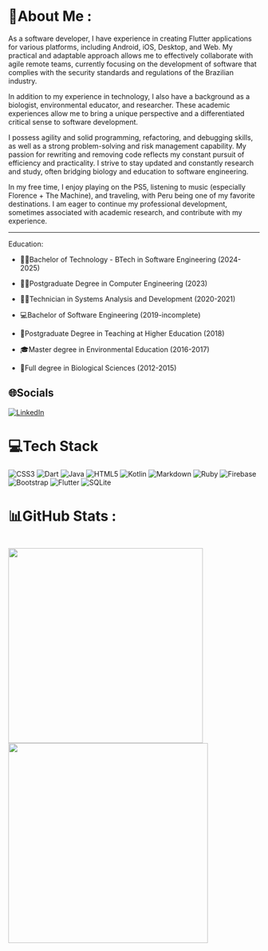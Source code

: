 # 💫About Me :

As a software developer, I have experience in creating Flutter applications for various platforms, including Android, iOS, Desktop, and Web. My practical and adaptable approach allows me to effectively collaborate with agile remote teams, currently focusing on the development of software that complies with the security standards and regulations of the Brazilian industry.

In addition to my experience in technology, I also have a background as a biologist, environmental educator, and researcher. These academic experiences allow me to bring a unique perspective and a differentiated critical sense to software development.

I possess agility and solid programming, refactoring, and debugging skills, as well as a strong problem-solving and risk management capability. My passion for rewriting and removing code reflects my constant pursuit of efficiency and practicality. I strive to stay updated and constantly research and study, often bridging biology and education to software engineering.

In my free time, I enjoy playing on the PS5, listening to music (especially Florence + The Machine), and traveling, with Peru being one of my favorite destinations. I am eager to continue my professional development, sometimes associated with academic research, and contribute with my experience.

---

Education:
* :man_technologist:Bachelor of Technology - BTech in Software Engineering (2024-2025)

* :man_technologist:Postgraduate Degree in Computer Engineering (2023)

* :man_technologist:Technician in Systems Analysis and Development (2020-2021)

* :computer:Bachelor of Software Engineering (2019-incomplete)

* :school:Postgraduate Degree in Teaching at Higher Education (2018)

* :mortar_board:Master degree in Environmental Education (2016-2017)

* :leaves:Full degree in Biological Sciences (2012-2015)

## 🌐Socials
[![LinkedIn](https://img.shields.io/badge/LinkedIn-%230077B5.svg?logo=linkedin&logoColor=white)](https://linkedin.com/in/joaoffnogueira) 

# 💻Tech Stack
![CSS3](https://img.shields.io/badge/css3-%231572B6.svg?style=for-the-badge&logo=css3&logoColor=white) ![Dart](https://img.shields.io/badge/dart-%230175C2.svg?style=for-the-badge&logo=dart&logoColor=white) ![Java](https://img.shields.io/badge/java-%23ED8B00.svg?style=for-the-badge&logo=java&logoColor=white) ![HTML5](https://img.shields.io/badge/html5-%23E34F26.svg?style=for-the-badge&logo=html5&logoColor=white) ![Kotlin](https://img.shields.io/badge/kotlin-%230095D5.svg?style=for-the-badge&logo=kotlin&logoColor=white) ![Markdown](https://img.shields.io/badge/markdown-%23000000.svg?style=for-the-badge&logo=markdown&logoColor=white) ![Ruby](https://img.shields.io/badge/ruby-%23CC342D.svg?style=for-the-badge&logo=ruby&logoColor=white) ![Firebase](https://img.shields.io/badge/firebase-%23039BE5.svg?style=for-the-badge&logo=firebase) ![Bootstrap](https://img.shields.io/badge/bootstrap-%23563D7C.svg?style=for-the-badge&logo=bootstrap&logoColor=white) ![Flutter](https://img.shields.io/badge/Flutter-%2302569B.svg?style=for-the-badge&logo=Flutter&logoColor=white) ![SQLite](https://img.shields.io/badge/sqlite-%2307405e.svg?style=for-the-badge&logo=sqlite&logoColor=white)

# 📊GitHub Stats :

<div style="display: inline_block"><br>
    <a href="https://github.com/joaoffnogueira">
    <img width="390px" align="left" src="https://github-readme-stats.vercel.app/api/top-langs/?username=joaoffnogueira&hide=html,scss,javascript&layout=compact&theme=midnight-purple" />
    <img width="400px" align="left" src="https://github-readme-stats.vercel.app/api?username=joaoffnogueira&theme=midnight-purple&show_icons=true"/>
</div> 
